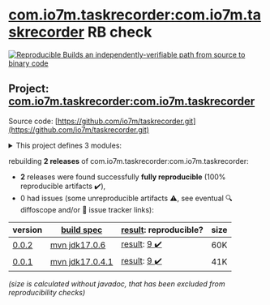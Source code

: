 [com.io7m.taskrecorder:com.io7m.taskrecorder](https://central.sonatype.com/artifact/com.io7m.taskrecorder/com.io7m.taskrecorder/0.0.2/versions) RB check
=======

[![Reproducible Builds](https://reproducible-builds.org/images/logos/rb.svg) an independently-verifiable path from source to binary code](https://reproducible-builds.org/)

## Project: [com.io7m.taskrecorder:com.io7m.taskrecorder](https://central.sonatype.com/artifact/com.io7m.taskrecorder/com.io7m.taskrecorder/0.0.2/versions)

Source code: [https://github.com/io7m/taskrecorder.git](https://github.com/io7m/taskrecorder.git)

<details><summary>This project defines 3 modules:</summary>

* [com.io7m.taskrecorder:com.io7m.taskrecorder](https://central.sonatype.com/artifact/com.io7m.taskrecorder/com.io7m.taskrecorder/0.0.2)
* [com.io7m.taskrecorder:com.io7m.taskrecorder.core](https://central.sonatype.com/artifact/com.io7m.taskrecorder/com.io7m.taskrecorder.core/0.0.2)
* [com.io7m.taskrecorder:com.io7m.taskrecorder.tests](https://central.sonatype.com/artifact/com.io7m.taskrecorder/com.io7m.taskrecorder.tests/0.0.2)
</details>

rebuilding **2 releases** of com.io7m.taskrecorder:com.io7m.taskrecorder:
- **2** releases were found successfully **fully reproducible** (100% reproducible artifacts :heavy_check_mark:),
- 0 had issues (some unreproducible artifacts :warning:, see eventual :mag: diffoscope and/or :memo: issue tracker links):

| version | [build spec](/BUILDSPEC.md) | [result](https://reproducible-builds.org/docs/jvm/): reproducible? | size |
| -- | --------- | ------ | -- |
| [0.0.2](https://central.sonatype.com/artifact/com.io7m.taskrecorder/com.io7m.taskrecorder/0.0.2/pom) | [mvn jdk17.0.6](com.io7m.taskrecorder-0.0.2.buildspec) | [result](com.io7m.taskrecorder-0.0.2.buildinfo): [9 :heavy_check_mark: ](com.io7m.taskrecorder-0.0.2.buildcompare) | 60K |
| [0.0.1](https://central.sonatype.com/artifact/com.io7m.taskrecorder/com.io7m.taskrecorder/0.0.1/pom) | [mvn jdk17.0.4.1](com.io7m.taskrecorder-0.0.1.buildspec) | [result](com.io7m.taskrecorder-0.0.1.buildinfo): [9 :heavy_check_mark: ](com.io7m.taskrecorder-0.0.1.buildcompare) | 41K |

<i>(size is calculated without javadoc, that has been excluded from reproducibility checks)</i>
